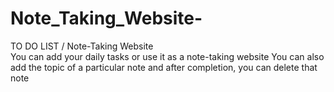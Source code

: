 # Note_Taking_Website-
TO DO LIST / Note-Taking Website <br>
You can add your daily tasks or use it as a note-taking website You can also add the topic of a particular note and after completion, you can delete that note 

